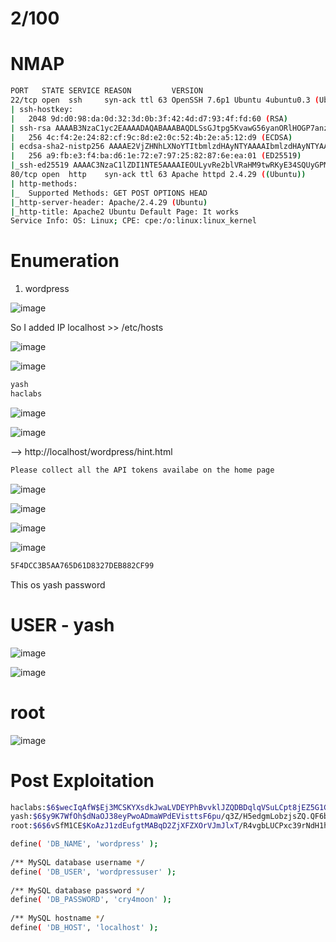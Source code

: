 # 2/100

# NMAP

```bash
PORT   STATE SERVICE REASON         VERSION
22/tcp open  ssh     syn-ack ttl 63 OpenSSH 7.6p1 Ubuntu 4ubuntu0.3 (Ubuntu Linux; protocol 2.0)
| ssh-hostkey: 
|   2048 9d:d0:98:da:0d:32:3d:0b:3f:42:4d:d7:93:4f:fd:60 (RSA)
| ssh-rsa AAAAB3NzaC1yc2EAAAADAQABAAABAQDLSsGJtpg5KvawG56yanORlHOGP7anzFKXq8ZDjuBD20sWrHl6g0J1+w497SyvRnB6EDOBGrjqlEXqlI7DvgrAo08GOCvoajuPpitLuC2rCfRC3b3ctn/n2+zGkkfsD5Y0U6PQrchRNpMKH/4nsaBcrTV8ZkEGF+VNYhnTO7c1vGhpH0i5c7UzyKvfqz/KzH4YryUpC1opxB9pn0jHH+iQ8H+Brne/bvOmpyvoy84CzuunshxMmAV9qdaLmZxOOF25SF5uHh6r1h8tVG8yLbD1N7IfPXXy0GpZZZIBt4i/ZQVpfk1i0GsY4/mL3VCrtFsO4p2PxRLVws5Fpces+pDN
|   256 4c:f4:2e:24:82:cf:9c:8d:e2:0c:52:4b:2e:a5:12:d9 (ECDSA)
| ecdsa-sha2-nistp256 AAAAE2VjZHNhLXNoYTItbmlzdHAyNTYAAAAIbmlzdHAyNTYAAABBBDwKM2aO1LW/C4gfLHyFmkrfcPcXVHvIEK8JN9pk/9kNhZKz8X9byyxiWMnNS/6AQNMAV0d5B+d0/VK2eps90ZI=
|   256 a9:fb:e3:f4:ba:d6:1e:72:e7:97:25:82:87:6e:ea:01 (ED25519)
|_ssh-ed25519 AAAAC3NzaC1lZDI1NTE5AAAAIEOULyvRe2blVRaHM9twRKyE34SQUyGPMjVmRv2srgvv
80/tcp open  http    syn-ack ttl 63 Apache httpd 2.4.29 ((Ubuntu))
| http-methods: 
|_  Supported Methods: GET POST OPTIONS HEAD
|_http-server-header: Apache/2.4.29 (Ubuntu)
|_http-title: Apache2 Ubuntu Default Page: It works
Service Info: OS: Linux; CPE: cpe:/o:linux:linux_kernel
```

# Enumeration

1. wordpress

![image](https://user-images.githubusercontent.com/68326057/120770802-27b7d200-c53c-11eb-9e06-dd7f49208da5.png)

So I added IP localhost >> /etc/hosts

![image](https://user-images.githubusercontent.com/68326057/120771109-7d8c7a00-c53c-11eb-98be-1b46a5772226.png)


![image](https://user-images.githubusercontent.com/68326057/120771630-0acfce80-c53d-11eb-8ada-e3dcdf1c9502.png)

```bash
yash
haclabs
```

![image](https://user-images.githubusercontent.com/68326057/120774109-95b1c880-c53f-11eb-9ba1-22908ecc4a6c.png)


![image](https://user-images.githubusercontent.com/68326057/120774139-a06c5d80-c53f-11eb-9190-1e4f412aeb5a.png)


--> http://localhost/wordpress/hint.html
```bash
Please collect all the API tokens availabe on the home page
```

![image](https://user-images.githubusercontent.com/68326057/120775283-b0d10800-c540-11eb-8a34-80c67c7105d8.png)

![image](https://user-images.githubusercontent.com/68326057/120775412-cba37c80-c540-11eb-8599-8dcbfa386472.png)

![image](https://user-images.githubusercontent.com/68326057/120775554-eece2c00-c540-11eb-8846-44963844b5f7.png)

![image](https://user-images.githubusercontent.com/68326057/120775622-ff7ea200-c540-11eb-8f59-cfec441625c8.png)


```bash
5F4DCC3B5AA765D61D8327DEB882CF99
```

This os yash password

# USER - yash

![image](https://user-images.githubusercontent.com/68326057/120776396-d3afec00-c541-11eb-8463-05dbb4ed102e.png)

![image](https://user-images.githubusercontent.com/68326057/120776946-62bd0400-c542-11eb-9b60-65c9aa022a3f.png)


# root

![image](https://user-images.githubusercontent.com/68326057/120776985-6e102f80-c542-11eb-85d2-a84f0176ae8a.png)


# Post Exploitation

```bash
haclabs:$6$wecIqAfW$Ej3MCSKYXsdkJwaLVDEYPhBvvklJZQDBDqlqVSuLCpt8jEZ5G1Ca4hBueJBdm2EKNjOr5xPkI02FO9o701f9.1:18284:0:99999:7:::
yash:$6$y9K7WfOh$dNaOJ38eyPwoADmaWPdEVisttsF6pu/q3Z/H5edgmLobzjsZQ.QF6bqtXMGA2cNiWFn4HBqV2m9RShr9yWXxc/:18617:0:99999:7:::
root:$6$6vSfM1CE$KoAzJ1zdEufgtMABqD2ZjXFZXOrVJmJlxT/R4vgbLUCPxc39rNdH1hGqr1y/AEQDuNZfssNc6wqv2Mu5Cxjzb1:18330:0:99999:7::: 
```

```bash
define( 'DB_NAME', 'wordpress' );                                                                                                      
                                                                                                                                       
/** MySQL database username */                                     
define( 'DB_USER', 'wordpressuser' );
                                                                                                                                       
/** MySQL database password */                                                                                                         
define( 'DB_PASSWORD', 'cry4moon' );                                                                                                   
                                                                   
/** MySQL hostname */                                                                                                                  
define( 'DB_HOST', 'localhost' ); 
```

